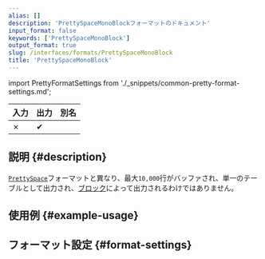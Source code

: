 ```yaml
---
alias: []
description: 'PrettySpaceMonoBlockフォーマットのドキュメント'
input_format: false
keywords: ['PrettySpaceMonoBlock']
output_format: true
slug: /interfaces/formats/PrettySpaceMonoBlock
title: 'PrettySpaceMonoBlock'
---
```


import PrettyFormatSettings from './_snippets/common-pretty-format-settings.md';

| 入力 | 出力 | 別名 |
|------|------|------|
| ✗    | ✔    |      |

## 説明 {#description}

[`PrettySpace`](./PrettySpace.md)フォーマットと異なり、最大`10,000`行がバッファされ、単一のテーブルとして出力され、[ブロック](/development/architecture#block)によって出力されるわけではありません。

## 使用例 {#example-usage}

## フォーマット設定 {#format-settings}

<PrettyFormatSettings/>
